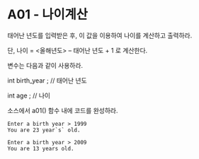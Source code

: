 # A01 - 나이계산

태어난 년도를 입력받은 후, 이 값을 이용하여 나이를 계산하고 출력하라.

단, 나이 = <올해년도> – 태어난 년도 + 1 로 계산한다.

변수는 다음과 같이 사용하라.

int birth_year ; // 태어난 년도

int age ;  // 나이

소스에서 a01() 함수 내에 코드를 완성하라.

 

```
Enter a birth year > 1999
You are 23 year`s` old. 
```

```
Enter a birth year > 2009
You are 13 years old.
```